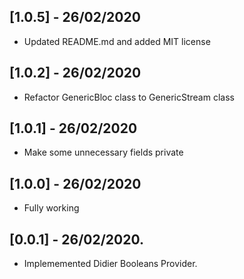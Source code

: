 ## [1.0.5] - 26/02/2020

* Updated README.md and added MIT license

## [1.0.2] - 26/02/2020

* Refactor GenericBloc class to GenericStream class

## [1.0.1] - 26/02/2020

* Make some unnecessary fields private

## [1.0.0] - 26/02/2020

* Fully working

## [0.0.1] - 26/02/2020.

* Implememented Didier Booleans Provider.

